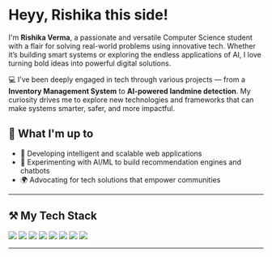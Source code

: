 # Heyy, Rishika this side!



I'm **Rishika Verma**, a passionate and versatile Computer Science student with a flair for solving real-world problems using innovative tech. Whether it’s building smart systems or exploring the endless applications of AI, I love turning bold ideas into powerful digital solutions.

💻 I’ve been deeply engaged in tech through various projects — from a **Inventory Management System** to **AI-powered landmine detection**. My curiosity drives me to explore new technologies and frameworks that can make systems smarter, safer, and more impactful.

## 🌟 What I'm up to

- 🚀 Developing intelligent and scalable web applications  
- 🤖 Experimenting with AI/ML to build recommendation engines and chatbots  
- 🌍 Advocating for tech solutions that empower communities 


---

## ⚒️ My Tech Stack

<p align="left">
  <img src="https://img.shields.io/badge/Java-ED8B00?style=flat&logo=java&logoColor=white"/>
  <img src="https://img.shields.io/badge/C++-00599C?style=flat&logo=c%2B%2B&logoColor=white"/>
  <img src="https://img.shields.io/badge/HTML5-e34c26?style=flat&logo=html5&logoColor=white"/>
  <img src="https://img.shields.io/badge/CSS3-1572B6?style=flat&logo=css3&logoColor=white"/>
  <img src="https://img.shields.io/badge/JavaScript-F7DF1E?style=flat&logo=javascript&logoColor=black"/>
  <img src="https://img.shields.io/badge/Python-3776AB?style=flat&logo=python&logoColor=white"/>
  <img src="https://img.shields.io/badge/MySQL-4479A1?style=flat&logo=mysql&logoColor=white"/>
  <img src="https://img.shields.io/badge/MongoDB-47A248?style=flat&logo=mongodb&logoColor=white"/>

  </p>

---

